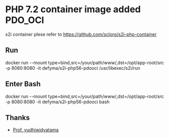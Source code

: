 PHP 7.2 container image added PDO_OCI
================

s2i container plese refer to https://github.com/sclorg/s2i-php-container

Run
---
docker run --mount type=bind,src=/your/path/www/,dst=/opt/app-root/src -p 8080:8080 -it defyma/s2i-php56-pdooci /usr/libexec/s2i/run

Enter Bash
-----
docker run --mount type=bind,src=/your/path/www/,dst=/opt/app-root/src -p 8080:8080 -it defyma/s2i-php56-pdooci bash

Thanks
-----
- [Prof. yudhiwidyatama]( https://github.com/yudhiwidyatama/ )
